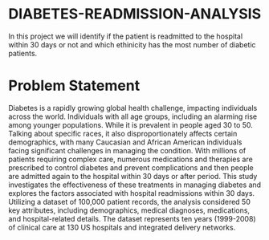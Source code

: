 # DIABETES-READMISSION-ANALYSIS <br>
In this project we will identify if the patient is readmitted to the hospital within 30 days or not and which ethinicity has the most number of diabetic patients. <br>

# Problem Statement <br>
Diabetes is a rapidly growing global health challenge, impacting individuals across the world. Individuals with all age groups, including an alarming rise among younger populations. While it is prevalent in people aged 30 to 50. Talking about specific races, it also disproportionately affects certain demographics, with many Caucasian and African American individuals facing significant challenges in managing the condition. With millions of patients requiring complex care, numerous medications and therapies are prescribed to control diabetes and prevent complications and then people are admitted again to the hospital within 30 days or after period. This study investigates the effectiveness of these treatments in managing diabetes and explores the factors associated with hospital readmissions within 30 days. Utilizing a dataset of 100,000 patient records, the analysis considered 50 key attributes, including demographics, medical diagnoses, medications, and hospital-related details. The dataset represents ten years (1999-2008) of clinical care at 130 US hospitals and integrated delivery networks. <br>

